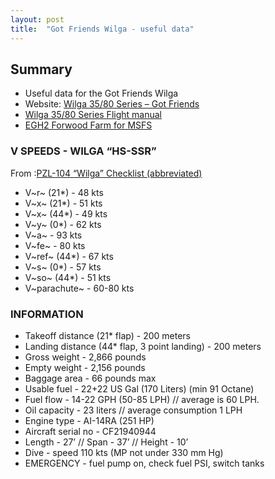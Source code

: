 ```yaml
---
layout: post
title:  "Got Friends Wilga - useful data"
---
```


## Summary

* Useful data for the Got Friends Wilga
* Website: [Wilga 35/80 Series – Got Friends](https://www.got-friends.com/products/pzl-104-wilga-35-80-series)
* [Wilga 35/80 Series Flight manual](https://www.dropbox.com/s/5dj38xmvvlz481h/GF_WILGA_MANUAL_v1.0.2.pdf?dl=0)
* [EGH2 Forwood Farm for MSFS](https://emeraldscenerydesign.com/downloads/docs/MSFS_ForwoodFarm_ReadMe_EULA.pdf)


### V SPEEDS - WILGA “HS-SSR”

From :[PZL-104 “Wilga” Checklist (abbreviated)](http://www.thaiflyingclub.com/linkwilgachecklist.html)

- V~r~ (21*) - 48 kts
- V~x~ (21*) - 51 kts
- V~x~ (44*) - 49 kts
- V~y~ (0*) - 62 kts
- V~a~ - 93 kts
- V~fe~ - 80 kts
- V~ref~ (44*) - 67 kts
- V~s~ (0*) - 57 kts
- V~so~ (44*) - 51 kts
- V~parachute~ - 60-80 kts


### INFORMATION
- Takeoff distance (21* flap) - 200 meters
- Landing distance (44* flap, 3 point landing) - 200 meters
- Gross weight - 2,866 pounds
- Empty weight - 2,156 pounds
- Baggage area - 66 pounds max
- Usable fuel - 22+22 US Gal (170 Liters) (min 91 Octane)
- Fuel flow - 14-22 GPH (50-85 LPH) // average is 60 LPH.
- Oil capacity - 23 liters // average consumption 1 LPH
- Engine type - AI-14RA (251 HP)
- Aircraft serial no - CF21940944
- Length - 27’ // Span - 37’ // Height - 10’
- Dive - speed 110 kts (MP not under 330 mm Hg)
- EMERGENCY - fuel pump on, check fuel PSI, switch tanks
